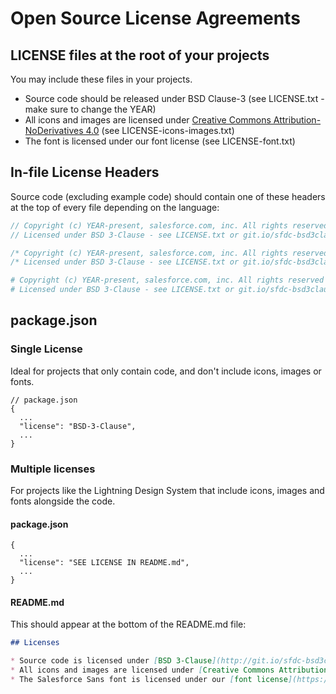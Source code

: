 # Open Source License Agreements

## LICENSE files at the root of your projects

You may include these files in your projects.

- Source code should be released under BSD Clause-3 (see LICENSE.txt - make sure to change the YEAR)
- All icons and images are licensed under [Creative Commons Attribution-NoDerivatives 4.0](http://creativecommons.org/licenses/by-nd/4.0/) (see LICENSE-icons-images.txt)
- The font is licensed under our font license (see LICENSE-font.txt)

## In-file License Headers

Source code (excluding example code) should contain one of these headers at the top of every file depending on the language:

```js
// Copyright (c) YEAR-present, salesforce.com, inc. All rights reserved
// Licensed under BSD 3-Clause - see LICENSE.txt or git.io/sfdc-bsd3clause
```

```js
/* Copyright (c) YEAR-present, salesforce.com, inc. All rights reserved */
/* Licensed under BSD 3-Clause - see LICENSE.txt or git.io/sfdc-bsd3clause */
```

```yaml
# Copyright (c) YEAR-present, salesforce.com, inc. All rights reserved
# Licensed under BSD 3-Clause - see LICENSE.txt or git.io/sfdc-bsd3clause
```

## package.json

### Single License

Ideal for projects that only contain code, and don't include icons, images or fonts.

```json5
// package.json
{
  ...
  "license": "BSD-3-Clause",
  ...
}
```

### Multiple licenses

For projects like the Lightning Design System that include icons, images and fonts alongside the code.

#### package.json

```json5
{
  ...
  "license": "SEE LICENSE IN README.md",
  ...
}
```

#### README.md

This should appear at the bottom of the README.md file:

```md
## Licenses

* Source code is licensed under [BSD 3-Clause](http://git.io/sfdc-bsd3clause)
* All icons and images are licensed under [Creative Commons Attribution-NoDerivatives 4.0](https://github.com/salesforce-ux/licenses/blob/master/LICENSE-icons-images.txt)
* The Salesforce Sans font is licensed under our [font license](https://github.com/salesforce-ux/licenses/blob/master/LICENSE-font.txt)
```
